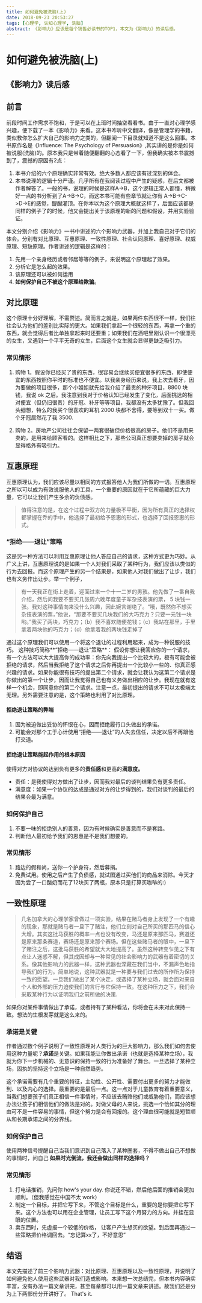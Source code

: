 ```yaml
---
title: 如何避免被洗脑(上)
date: 2018-09-23 20:53:27
tags: [心理学, 认知心理学, 洗脑]
abstract: 《影响力》应该是每个销售必读书的TOP1，本文为《影响力》的读后感。
---
```


如何避免被洗脑(上)
========
《影响力》读后感
-----

## 前言

前段时间工作需求不饱和，于是可以在上班时间抽空看看书。由于一直对心理学感兴趣，便下载了一本《影响力》来看。这本书咋听中文翻译，像是管理学的书籍，类似教你怎么扩大自己的影响力之类的，但翻阅一下目录就知道不是这么回事。本书原作名是《Influence: The Psychology of Persuasion》,其实讲的是你是如何被说服(洗脑)的。原本我只是带着随便翻翻的心态看了一下，但我确实被本书震撼到了，震撼的原因有2点：

1. 本书介绍的六个原理确实非常有效。绝大多数人都应该有过深刻的体会。
2. 本书说理的逻辑十分严谨。几乎所有在我阅读过程中产生的疑惑，在后文都被作者解答了。一般的书，说理的时候是这样A->B，这个逻辑正常人都懂，稍微好一点的书分析到了A->B->C，而这本书可能有些章节就让你有 A->B->C->D->E的感觉，醍醐灌顶。在你本以为这个原理大概就这样了，后面应该都是同样的例子了的时候，他又会提出关于该原理的新的问题和假设，并用实验验证。

本文分别介绍《影响力》一书中讲述的六个影响力武器，并加上我自己对于它们的体会。分别有对比原理、互惠原理、一致性原理、社会认同原理、喜好原理、权威原理、短缺原理。作者讲述的逻辑是这样的：

1. 先用一个亲身经历或者邻居等等的例子，来说明这个原理起了效果。
2. 分析它是怎么起的效果。
3. 该原理还可以被如何运用
4. **如何保护自己不被这个原理给欺骗**。

## 对比原理

这个原理十分好理解，不需赘述。简而言之就是，如果两件东西很不一样，我们往往会认为他们的差别比实际的更大。如果我们拿起一个很轻的东西，再拿一个重的东西，就会觉得后者比单独拿起来时还要重；如果我们在酒吧里刚认识一个很漂亮的女生，又遇到一个平平无奇的女生，后面这个女生就会显得更缺乏吸引力。

### 常见情形

1. 购物 1。假设你已经买了贵的东西，很容易会继续买便宜很多的东西，即使便宜的东西按照你平时的标准也不便宜。以我亲身经历来说，我上次去看牙，因为要做的项目很多，那个小姐姐就先给我介绍了最贵的种牙项目，8800 块钱，我说 ok 之后。我注意到我对于价格认知已经发生了变化，后面挑选的相对便宜（但仍旧很贵）的牙冠、补牙等等项目，我都没有太多犹豫了。但我回头细想，特么的我买个很喜欢的耳机 2000 块都不舍得，要等到双十一买。做个牙冠居然花了我 3500.

2. 购物 2。房地产公司往往会保留一两套很破但价格很高的房子。他们不是用来卖的，是用来给顾客看的。这样相比之下，那些公司真正想要卖掉的房子就会显得格外有吸引力。

## 互惠原理

互惠原理认为，我们应该尽量以相同的方式报答他人为我们所做的一切。互惠原理之所以可以成为有效说服他人的工具，一个重要的原因就在于它所蕴藏的巨大力量，它可以让我们产生多余的负债感。

> 值得注意的是，在这个过程中双方的力量极不平衡，因为所有真正的选择权都掌握在乔的手中，他选择了最初给予恩惠的形式，也选择了回报恩惠的形式。

### “拒绝——退让”策略

这是另一种方法可以利用互惠原理让他人答应自己的请求，这种方式更为巧妙。从广义上讲，互惠原理说的是如果一个人对我们采取了某种行为，我们应该以类似的行为去回报。而这个原理产生的另一个结果是，如果他人对我们做出了让步，我们也有义务作出让步。举一个例子，

> 有一天我正在街上走着，迎面过来一个十一二岁的男孩。他先做了一番自我介绍，然后问我要不要买几张周六晚年度童子军杂技表演的票， 5 块钱一张。我对这种事情向来没什么兴趣，因此婉言谢绝了。“哦，既然你不想买杂技表演的票，”他说，“那要不要买几块我们的大巧克力？只要一元钱一块哟。”我买了两块，巧克力；（b）我不喜欢随便花钱；（c）我站在那里，手里拿着两块他的巧克力；（d）他拿着我的两块钱走掉了

通过这个原理我们可以使用一个将这个退让的过程利用起来，成为一种说服的技巧。 这种技巧简称**“拒绝——退让”策略**： 假设你想让我答应你的一个请求，有一个方法可以大大提高你的成功率：你先向我提出一个比较大的，极有可能会被拒绝的请求，然后当我拒绝了这个请求之后你再提出一个比较小一些的、你真正感兴趣的请求。如果你能很有技巧的提出第二个请求，就会让我认为这第二个请求是你做出的第一个让步，因而让我觉得自己也有义务做出相应的让步。我现在就有这样一个机会，即同意你的第二个请求。注意一点，最初提出的请求不可以太极端太无理。另外需要注意的是，这个策略也利用了对比原理。

#### 拒绝退让策略的弊端

1. 因为被迫做出妥协的怀恨在心，因而拒绝履行口头做出的承诺。
2. 可能会对那个工于心计使用“拒绝——退让”的人失去信任，决定以后不再跟他打交道。

#### 拒绝退让策略能起作用的根本原因

使得对方对协议的达到负有更多的**责任感**和更高的**满意度。**

- 责任：是我使得对方做出了让步，因而我对最后的谈判结果负有更多责任。
- 满意度：如果一个协议的达成是通过对方的让步得到的，我们对谈判的最后的结果会最为满意。

### 如何保护自己

1. 不要一味的拒绝别人的善意，因为有时候确实是善意而不是套路。
2. 判断他人最初给予我们的恩惠是不是我们想要的。

### 常见情形

1. 路边的假和尚，送你一个护身符，然后募捐。
2. 免费试用。使用之后产生了负债感，就试图通过买他们的商品来消除。今天才因为尝了一口酸奶而花了12块买了两瓶，原本只是打算买咖啡的:)


## 一致性原理

> 几名加拿大的心理学家曾做过一项实验，结果在赌马者身上发现了一个有趣的现象，那就是赌马者一旦下了赌注，他们立刻对自己所买的那匹马的信心大增。其实这批马获胜的概率一点也没有改变，马还是原来那匹马，赛道还是原来那条赛道，赛场还是原来那个赛场。但在这些赌马者的眼中，一旦下了赌注之后，这批马获胜的希望就大大地提高了。虽然这种转变乍见之下有点让人迷惑不解，但其成因却与一种常见的社会影响力的武器有着密切的关系。像其他影响力的武器一样，这种武器也深藏在我们当中，不漏声色地指导我们的行为。简单地说，这种武器就是一种要与我们过去的所作所为保持一致的愿望。一旦我们做出了某个决定，或选择了某种立场，就会面对来自个人和外部的压力迫使我们的言行与它保持一致。在这种压力之下，我们会采取某种行为以证明我们之前所做的决策.

如果你对某件事情做出了承诺，或者持有了某种看法，你将会在未来对此保持一致。想法的生根发芽就是这么来的。

### 承诺是关键

作者通过数个例子说明了一致性原理对人类行为的巨大影响力，那么我们如何去使用这种力量呢？**承诺**是关键。如果我能让你做出承诺（也就是选择某种立场），我就为你下一步机械的、无意识的保持一致的行为准备好了舞台。一旦选择了某种立场，固执的坚持这个立场是一种自然趋势。

这个承诺需要有几个重要的特征，主动性、公开性、需要付出更多的努力才能做到、以及内心的选择。最重要的是最后一点。这一点对于儿童教育有着重要意义，当我们想要孩子们真正相信一件事情时，不应该去贿赂他们或威胁他们，而应该想办法让孩子们相信他们的做法是对的。对做父母的人来说，挑选一个恰如其分的理由可不是一件容易的事情，但这个努力是会有回报的。这个理由很可能就是短暂顺从和长期承诺之间的分界线。

### 如何保护自己
使用两种信号提醒自己当我们意识到自己落入了某种圈套，不得不做出自己不想做的事情时，问自己
**如果时光倒流，我还会做出同样的选择吗？**


### 常见情形

1. 打电话推销，先问你 how's your day. 你说还不错，然后他后面的推销会更加顺利。（但我感觉在中国不太 work）
2. 制定一个目标，并把它写下来，不管这个目标是什么，重要的是你要把它写下来。这个方法也可以用在企业管理，让员工写下这个月努力的方向。并挂在显眼的位置。
3. 卖东西时，先虚报一个较低的价格， 让客户产生想买的欲望。到后面再通过一些策略把价格调回去。“忘记算xx了，不好意思”

## 结语
本文先描述了前三个影响力武器：对比原理、互惠原理以及一致性原理，并说明了如何避免他人使用这些武器对我们造成影响。本来想一次总结完，但本书内容确实丰富，没有办法一篇文章讲完，甚至每章都可以用一篇文章来讲述。故我们还是分为上下两部份分开讲好了。
That's it.

